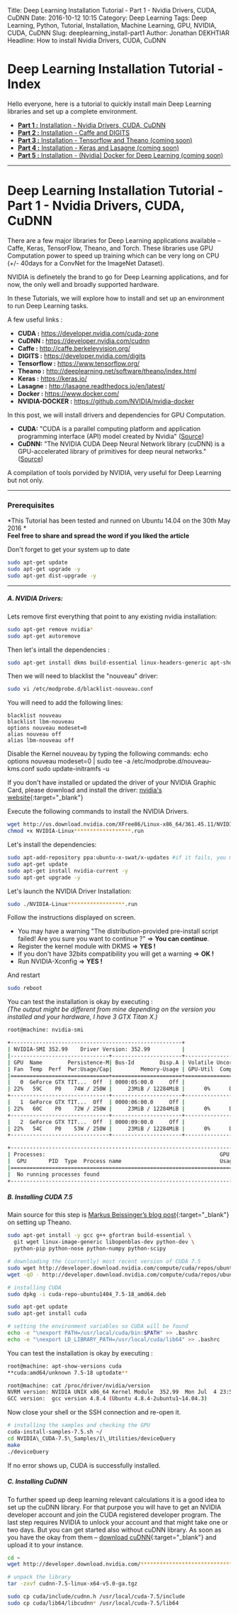 Title: Deep Learning Installation Tutorial - Part 1 - Nvidia Drivers, CUDA, CuDNN
Date: 2016-10-12 10:15
Category: Deep Learning
Tags: Deep Learning, Python, Tutorial, Installation, Machine Learning, GPU, NVIDIA, CUDA, CuDNN
Slug: deeplearning_install-part1
Author: Jonathan DEKHTIAR
Headline: How to install Nvidia Drivers, CUDA, CuDNN

# Deep Learning Installation Tutorial - Index

Hello everyone, here is a tutorial to quickly install main Deep Learning libraries and set up a complete environment.

* [**Part 1 :** Installation - Nvidia Drivers, CUDA, CuDNN](/2016/deeplearning_install-part1.html)
* [**Part 2 :** Installation - Caffe and DIGITS](/2016/deeplearning_install-part2.html)
* [**Part 3 :** Installation - Tensorflow and Theano (coming soon)](#)
* [**Part 4 :** Installation - Keras and Lasagne (coming soon)](#)
* [**Part 5 :** Installation - (Nvidia) Docker for Deep Learning (coming soon)](#)

---

# Deep Learning Installation Tutorial - Part 1 - Nvidia Drivers, CUDA, CuDNN

There are a few major libraries for Deep Learning applications available – Caffe, Keras, TensorFlow, Theano, and Torch.
These libraries use GPU Computation power to speed up training which can be very long on CPU (+/- 40days for a ConvNet for the ImageNet Dataset).

NVIDIA is definetely the brand to go for Deep Learning applications, and for now, the only well and broadly supported hardware.

In these Tutorials, we will explore how to install and set up an environment to run Deep Learning tasks.

A few useful links :

* **CUDA :** <https://developer.nvidia.com/cuda-zone>
* **CuDNN :** <https://developer.nvidia.com/cudnn>
* **Caffe :** <http://caffe.berkeleyvision.org/>
* **DIGITS :** <https://developer.nvidia.com/digits>
* **Tensorflow :** <https://www.tensorflow.org/>
* **Theano :** <http://deeplearning.net/software/theano/index.html>
* **Keras :** <https://keras.io/>
* **Lasagne :** <http://lasagne.readthedocs.io/en/latest/>
* **Docker :** <https://www.docker.com/>
* **NVIDIA-DOCKER :** <https://github.com/NVIDIA/nvidia-docker>

In this post, we will install drivers and dependencies for GPU Computation.

* **CUDA:** "CUDA is a parallel computing platform and application programming interface (API) model created by Nvidia" ([Source](https://en.wikipedia.org/wiki/CUDA))
* **CuDNN:** "The NVIDIA CUDA Deep Neural Network library (cuDNN) is a GPU-accelerated library of primitives for deep neural networks." ([Source](https://developer.nvidia.com/cudnn))

A compilation of tools porvided by NVIDIA, very useful for Deep Learning but not only.

---
### Prerequisites

*This Tutorial has been tested and runned on Ubuntu 14.04 on the 30th May 2016 *  
**Feel free to share and spread the word if you liked the article**

Don't forget to get your system up to date

```bash
sudo apt-get update
sudo apt-get upgrade -y
sudo apt-get dist-upgrade -y
```

---
##### A. NVIDIA Drivers:

Lets remove first everything that point to any existing nvidia installation:

```bash
sudo apt-get remove nvidia*
sudo apt-get autoremove
```

Then let's intall the dependencies :

```bash
sudo apt-get install dkms build-essential linux-headers-generic apt-show-versions
```

Then we will need to blacklist the "nouveau" driver:

```bash
sudo vi /etc/modprobe.d/blacklist-nouveau.conf
```

You will need to add the following lines:

```text
blacklist nouveau
blacklist lbm-nouveau
options nouveau modeset=0
alias nouveau off
alias lbm-nouveau off
```

Disable the Kernel nouveau by typing the following commands:
echo options nouveau modeset=0 | sudo tee -a /etc/modprobe.d/nouveau-kms.conf
sudo update-initramfs -u

If you don't have installed or updated the driver of your NVIDIA Graphic Card, please download and install the driver: [nvidia's website](http://www.nvidia.com/Download/index.aspx){:target="\_blank"}


Execute the following commands to install the NVIDIA Drivers.

```bash
wget http://us.download.nvidia.com/XFree86/Linux-x86_64/361.45.11/NVIDIA-Linux******************.run
chmod +x NVIDIA-Linux******************.run
```

Let's install the dependencies:

```bash
sudo apt-add-repository ppa:ubuntu-x-swat/x-updates #if it fails, you may need to repeat the operation.
sudo apt-get update
sudo apt-get install nvidia-current -y
sudo apt-get upgrade -y
```
Let's launch the NVIDIA Driver Installation:

```bash
sudo ./NVIDIA-Linux******************.run
```

Follow the instructions displayed on screen.

* You may have a warning "The distribution-provided pre-install script failed! Are you sure you want to continue ?" => **You can continue**.
* Register the kernel module with DKMS => **YES !**
* If you don't have 32bits compatibility you will get a warning => **OK !**
* Run NVIDIA-Xconfig => **YES !**

And restart
```bash
sudo reboot
```

You can test the installation is okay by executing :<br>
*(The output might be different from mine depending on the version you installed and your hardware, I have 3 GTX Titan X.)*
```bash
root@machine: nvidia-smi

+------------------------------------------------------+
| NVIDIA-SMI 352.99    Driver Version: 352.99          |
|-------------------------------+----------------------+----------------------+
| GPU  Name        Persistence-M| Bus-Id        Disp.A | Volatile Uncorr. ECC |
| Fan  Temp  Perf  Pwr:Usage/Cap|         Memory-Usage | GPU-Util  Compute M. |
|===============================+======================+======================|
|   0  GeForce GTX TIT...  Off  | 0000:05:00.0     Off |                  N/A |
| 22%   59C    P0    74W / 250W |     23MiB / 12284MiB |      0%      Default |
+-------------------------------+----------------------+----------------------+
|   1  GeForce GTX TIT...  Off  | 0000:06:00.0     Off |                  N/A |
| 22%   60C    P0    72W / 250W |     23MiB / 12284MiB |      0%      Default |
+-------------------------------+----------------------+----------------------+
|   2  GeForce GTX TIT...  Off  | 0000:09:00.0     Off |                  N/A |
| 22%   54C    P0    53W / 250W |     23MiB / 12284MiB |      0%      Default |
+-------------------------------+----------------------+----------------------+

+-----------------------------------------------------------------------------+
| Processes:                                                       GPU Memory |
|  GPU       PID  Type  Process name                               Usage      |
|=============================================================================|
|  No running processes found                                                 |
+-----------------------------------------------------------------------------+
```

##### B. Installing CUDA 7.5

Main source for this step is [Markus Beissinger’s blog post](http://markus.com/install-theano-on-aws/){:target="\_blank"} on setting up Theano.

```bash
sudo apt-get install -y gcc g++ gfortran build-essential \
  git wget linux-image-generic libopenblas-dev python-dev \
  python-pip python-nose python-numpy python-scipy

# downloading the (currently) most recent version of CUDA 7.5
sudo wget http://developer.download.nvidia.com/compute/cuda/repos/ubuntu1404/x86_64/cuda-repo-ubuntu1404_7.5-18_amd64.deb
wget -qO - http://developer.download.nvidia.com/compute/cuda/repos/ubuntu1404/x86_64/7fa2af80.pub | sudo apt-key add -

# installing CUDA
sudo dpkg -i cuda-repo-ubuntu1404_7.5-18_amd64.deb

sudo apt-get update
sudo apt-get install cuda

# setting the environment variables so CUDA will be found
echo -e "\nexport PATH=/usr/local/cuda/bin:$PATH" >> .bashrc
echo -e "\nexport LD_LIBRARY_PATH=/usr/local/cuda/lib64" >> .bashrc
```

You can test the installation is okay by executing :
```bash
root@machine: apt-show-versions cuda
**cuda:amd64/unknown 7.5-18 uptodate**

root@machine: cat /proc/driver/nvidia/version
NVRM version: NVIDIA UNIX x86_64 Kernel Module  352.99  Mon Jul  4 23:52:14 PDT 2016
GCC version:  gcc version 4.8.4 (Ubuntu 4.8.4-2ubuntu1~14.04.3)
```

Now close your shell or the SSH connection and re-open it.

```bash
# installing the samples and checking the GPU
cuda-install-samples-7.5.sh ~/
cd NVIDIA\_CUDA-7.5\_Samples/1\_Utilities/deviceQuery  
make  
./deviceQuery
```

If no error shows up, CUDA is successfully installed.

##### C. Installing CuDNN

To further speed up deep learning relevant calculations it is a good idea to set up the cuDNN library. For that purpose you will have to get an NVIDIA developer account and join the CUDA registered developer program. The last step requires NVIDIA to unlock your account  and that might take one or two days. But you can get started also without cuDNN library. As soon as you have the okay from them – [download cuDNN](https://developer.nvidia.com/cuDNN/){:target="\_blank"} and upload it to your instance.

```bash
cd ~
wget http://developer.download.nvidia.com/*********************************************/cudnn-7.5-linux-x64-v5.0-ga.tgz

# unpack the library
tar -zxvf cudnn-7.5-linux-x64-v5.0-ga.tgz

sudo cp cuda/include/cudnn.h /usr/local/cuda-7.5/include
sudo cp cuda/lib64/libcudnn* /usr/local/cuda-7.5/lib64
```
